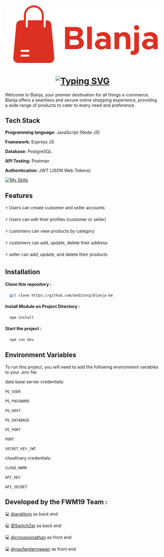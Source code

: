 <p align="center">
  <img src="./assets/logo-readme.png" alt="Logo">
</p>

<h1 align="center">
  <a href="https://git.io/typing-svg">
    <img src="https://readme-typing-svg.demolab.com?font=Fira+Code&weight=500&size=26&pause=1000&color=DB3022&random=false&width=435&lines=Blanja+Back+End+Application" alt="Typing SVG">
  </a>
</h1>

Welcome to Blanja, your premier destination for all things e-commerce. Blanja offers a seamless and secure online shopping experience, providing a wide range of products to cater to every need and preference.

## Tech Stack

**Programming language:** JavaScript (Node JS)

**Framework:** Express JS

**Database:** PostgreSQL

**API Testing:** Postman

**Authentication:** JWT (JSON Web Tokens)

[![My Skills](https://skillicons.dev/icons?i=js,nodejs,express,redis,postgres,postman,vercel)](https://skillicons.dev)

## Features

⚡ Users can create customer and seller accounts

⚡ Users can edit their profiles (customer or seller)

⚡ customers can view products by category

⚡ customers can add, update, delete their address

⚡ seller can add, update, and delete their products

## Installation

#### Clone this repository :

```bash
  git clone https://github.com/anditorp/blanja-be
```

#### Install Module on Project Directory :

```bash
  npm install
```

#### Start the project :

```bash
  npm run dev
```

## Environment Variables

To run this project, you will need to add the following environment variables to your .env file

data base server credentials:

`PG_USER`

`PG_PASSWORD`

`PG_HOST`

`PG_DATABASE`

`PG_PORT`

`PORT`

`SECRET_KEY_JWT`

cloudinary credentials:

`CLOUD_NAME`

`API_KEY`

`API_SECRET`

## Developed by the FWM19 Team :

💻 [@anditorp](https://github.com/anditorp) as back end

💻 [@SwitchZer](https://github.com/SwitchZer) as back end

💻 [@crossxjonathan](https://github.com/crossxjonathan) as front end

💻 [@naufandarmawan](https://github.com/naufandarmawan) as front end
